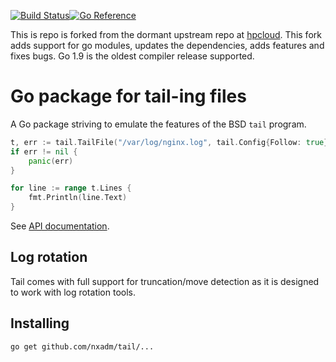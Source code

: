 [![Build Status](https://travis-ci.org/nxadm/tail.svg?branch=master)](https://travis-ci.org/nxadm/tail)[![Go Reference](https://pkg.go.dev/badge/github.com/nxadm/tail.svg)](https://pkg.go.dev/github.com/nxadm/tail)

This is repo is forked from the dormant upstream repo at
[hpcloud](https://github.com/hpcloud/tail). This fork adds support for go
modules, updates the dependencies, adds features and fixes bugs. Go 1.9 is
the oldest compiler release supported.

# Go package for tail-ing files

A Go package striving to emulate the features of the BSD `tail` program.

```Go
t, err := tail.TailFile("/var/log/nginx.log", tail.Config{Follow: true})
if err != nil {
    panic(err)
}

for line := range t.Lines {
    fmt.Println(line.Text)
}
```

See [API documentation](http://godoc.org/github.com/nxadm/tail).

## Log rotation

Tail comes with full support for truncation/move detection as it is
designed to work with log rotation tools.

## Installing

    go get github.com/nxadm/tail/...
